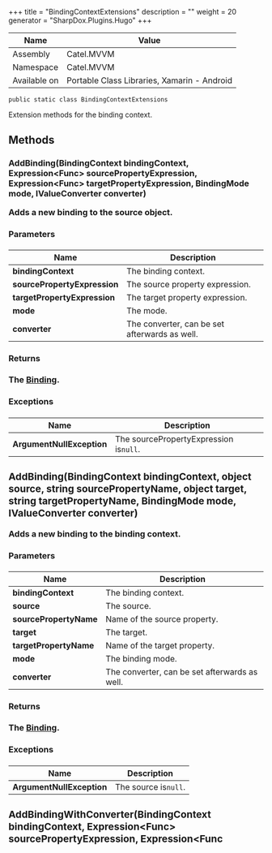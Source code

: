 

+++
title = "BindingContextExtensions" 
description = ""
weight = 20
generator = "SharpDox.Plugins.Hugo"
+++

Name|Value
---|---
Assembly|Catel.MVVM
Namespace|Catel.MVVM
Available on|Portable Class Libraries, Xamarin - Android

```
public static class BindingContextExtensions
```

Extension methods for the binding context.

## Methods

### AddBinding(BindingContext bindingContext, Expression<Func<object>> sourcePropertyExpression, Expression<Func<object>> targetPropertyExpression, BindingMode mode, IValueConverter converter)

Adds a new binding to the source object.

#### Parameters

Name|Description
---|---
**bindingContext**|The binding context.
**sourcePropertyExpression**|The source property expression.
**targetPropertyExpression**|The target property expression.
**mode**|The mode.
**converter**|The converter, can be set afterwards as well.

#### Returns

The [Binding](#).

#### Exceptions

Name|Description
---|---
**ArgumentNullException**|The sourcePropertyExpression is`null`.

### AddBinding(BindingContext bindingContext, object source, string sourcePropertyName, object target, string targetPropertyName, BindingMode mode, IValueConverter converter)

Adds a new binding to the binding context.

#### Parameters

Name|Description
---|---
**bindingContext**|The binding context.
**source**|The source.
**sourcePropertyName**|Name of the source property.
**target**|The target.
**targetPropertyName**|Name of the target property.
**mode**|The binding mode.
**converter**|The converter, can be set afterwards as well.

#### Returns

The [Binding](#).

#### Exceptions

Name|Description
---|---
**ArgumentNullException**|The source is`null`.

### AddBindingWithConverter<TConverter>(BindingContext bindingContext, Expression<Func<object>> sourcePropertyExpression, Expression<Func<object>> targetPropertyExpression, BindingMode mode)

Adds a new binding to the source object and automatically instantiates the converter.

#### Type Parameters

**TConverter**
The type of the converter.

#### Parameters

Name|Description
---|---
**bindingContext**|The binding context.
**sourcePropertyExpression**|The source property expression.
**targetPropertyExpression**|The target property expression.
**mode**|The mode.

#### Returns

The [Binding](#).

#### Exceptions

Name|Description
---|---
**ArgumentNullException**|The sourcePropertyExpression is`null`.

### AddBindingWithConverter<TConverter>(BindingContext bindingContext, object source, string sourcePropertyName, object target, string targetPropertyName, BindingMode mode)

Adds a new binding to the source object and automatically instantiates the converter.

#### Type Parameters

**TConverter**
The type of the t converter.

#### Parameters

Name|Description
---|---
**bindingContext**|The binding context.
**source**|The source.
**sourcePropertyName**|Name of the source property.
**target**|The target.
**targetPropertyName**|Name of the target property.
**mode**|The mode.

#### Returns

The [Binding](#).

#### Exceptions

Name|Description
---|---
**ArgumentNullException**|The source is`null`.

### AddCommandBinding(BindingContext bindingContext, object element, string eventName, ICatelCommand command, Binding commandParameterBinding)

Adds a new command binding to the element.

#### Parameters

Name|Description
---|---
**bindingContext**|The binding context.
**element**|The element.
**eventName**|Name of the event.
**command**|The command.
**commandParameterBinding**|The command parameter binding.

#### Returns

Catel.MVVM.CommandBinding.

#### Exceptions

Name|Description
---|---
**ArgumentNullException**|The element is`null`.
**ArgumentException**|The eventName is`null` or whitespace.


